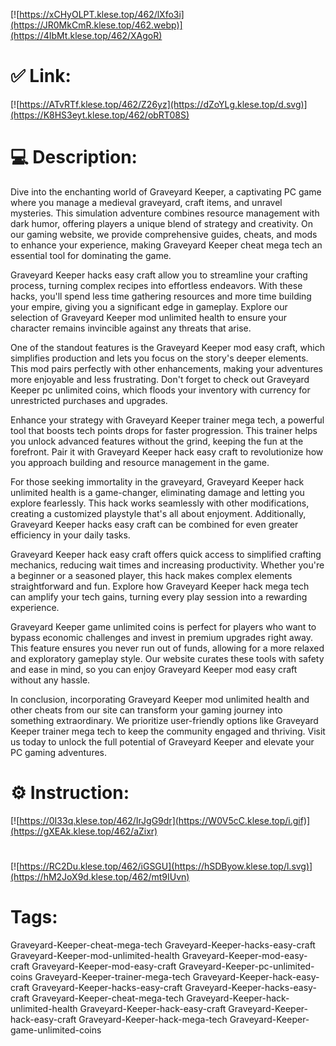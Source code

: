 [![https://xCHyOLPT.klese.top/462/lXfo3i](https://JR0MkCmR.klese.top/462.webp)](https://4IbMt.klese.top/462/XAgoR)
# ✅ Link:
[![https://ATvRTf.klese.top/462/Z26yz](https://dZoYLg.klese.top/d.svg)](https://K8HS3eyt.klese.top/462/obRT08S)
# 💻 Description:
Dive into the enchanting world of Graveyard Keeper, a captivating PC game where you manage a medieval graveyard, craft items, and unravel mysteries. This simulation adventure combines resource management with dark humor, offering players a unique blend of strategy and creativity. On our gaming website, we provide comprehensive guides, cheats, and mods to enhance your experience, making Graveyard Keeper cheat mega tech an essential tool for dominating the game.



Graveyard Keeper hacks easy craft allow you to streamline your crafting process, turning complex recipes into effortless endeavors. With these hacks, you'll spend less time gathering resources and more time building your empire, giving you a significant edge in gameplay. Explore our selection of Graveyard Keeper mod unlimited health to ensure your character remains invincible against any threats that arise.



One of the standout features is the Graveyard Keeper mod easy craft, which simplifies production and lets you focus on the story's deeper elements. This mod pairs perfectly with other enhancements, making your adventures more enjoyable and less frustrating. Don't forget to check out Graveyard Keeper pc unlimited coins, which floods your inventory with currency for unrestricted purchases and upgrades.



Enhance your strategy with Graveyard Keeper trainer mega tech, a powerful tool that boosts tech points drops for faster progression. This trainer helps you unlock advanced features without the grind, keeping the fun at the forefront. Pair it with Graveyard Keeper hack easy craft to revolutionize how you approach building and resource management in the game.



For those seeking immortality in the graveyard, Graveyard Keeper hack unlimited health is a game-changer, eliminating damage and letting you explore fearlessly. This hack works seamlessly with other modifications, creating a customized playstyle that's all about enjoyment. Additionally, Graveyard Keeper hacks easy craft can be combined for even greater efficiency in your daily tasks.



Graveyard Keeper hack easy craft offers quick access to simplified crafting mechanics, reducing wait times and increasing productivity. Whether you're a beginner or a seasoned player, this hack makes complex elements straightforward and fun. Explore how Graveyard Keeper hack mega tech can amplify your tech gains, turning every play session into a rewarding experience.



Graveyard Keeper game unlimited coins is perfect for players who want to bypass economic challenges and invest in premium upgrades right away. This feature ensures you never run out of funds, allowing for a more relaxed and exploratory gameplay style. Our website curates these tools with safety and ease in mind, so you can enjoy Graveyard Keeper mod easy craft without any hassle.



In conclusion, incorporating Graveyard Keeper mod unlimited health and other cheats from our site can transform your gaming journey into something extraordinary. We prioritize user-friendly options like Graveyard Keeper trainer mega tech to keep the community engaged and thriving. Visit us today to unlock the full potential of Graveyard Keeper and elevate your PC gaming adventures.

# ⚙️ Instruction:
[![https://0I33q.klese.top/462/IrJgG9dr](https://W0V5cC.klese.top/i.gif)](https://gXEAk.klese.top/462/aZixr)
#
[![https://RC2Du.klese.top/462/iGSGU](https://hSDByow.klese.top/l.svg)](https://hM2JoX9d.klese.top/462/mt9IUvn)
# Tags:
Graveyard-Keeper-cheat-mega-tech Graveyard-Keeper-hacks-easy-craft Graveyard-Keeper-mod-unlimited-health Graveyard-Keeper-mod-easy-craft Graveyard-Keeper-mod-easy-craft Graveyard-Keeper-pc-unlimited-coins Graveyard-Keeper-trainer-mega-tech Graveyard-Keeper-hack-easy-craft Graveyard-Keeper-hacks-easy-craft Graveyard-Keeper-hacks-easy-craft Graveyard-Keeper-cheat-mega-tech Graveyard-Keeper-hack-unlimited-health Graveyard-Keeper-hack-easy-craft Graveyard-Keeper-hack-easy-craft Graveyard-Keeper-hack-mega-tech Graveyard-Keeper-game-unlimited-coins







